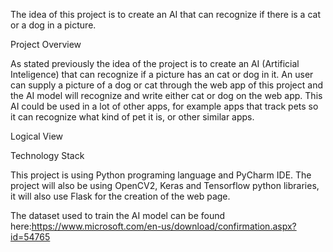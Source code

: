 The idea of this project is to create an AI that can recognize if there is a cat or a dog in a picture.

Project Overview

As stated previously the idea of the project is to create an AI (Artificial Inteligence) that can recognize if a picture has an cat or dog in it. An user can supply a picture of a dog or cat through the web app of this project and the AI model will recognize and write either cat or dog on the web app. This AI could be used in a lot of other apps, for example apps that track pets so it can recognize what kind of pet it is, or other similar apps.

Logical View



Technology Stack

This project is using Python programing language and PyCharm IDE. The project will also be using OpenCV2, Keras and Tensorflow python libraries, it will also use Flask for the creation of the web page.

The dataset used to train the AI model can be found here:https://www.microsoft.com/en-us/download/confirmation.aspx?id=54765
